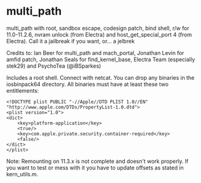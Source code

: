 # multi_path
multi_path with root, sandbox escape, codesign patch, bind shell, r/w for 11.0-11.2.6, nvram unlock (from Electra) and host_get_special_port 4 (from Electra). Call it a jailbreak if you want, or... a jelbrek

Credits to: Ian Beer for multi_path and mach_portal, Jonathan Levin for amfid patch, Jonathan Seals for find_kernel_base, Electra Team (especially stek29) and PsychoTea (@iBSparkes)

Includes a root shell. Connect with netcat. You can drop any binaries in the iosbinpack64 directory. All binaries must have at least these two entitlements:

    <!DOCTYPE plist PUBLIC "-//Apple//DTD PLIST 1.0//EN" "http://www.apple.com/DTDs/PropertyList-1.0.dtd">
    <plist version="1.0">
    <dict>
        <key>platform-application</key>
        <true/>
        <key>com.apple.private.security.container-required</key>
        <false/>
    </dict>
    </plist>

Note: Remounting on 11.3.x is not complete and doesn't work properly. If you want to test or mess with it you have to update offsets as stated in kern_utils.m.
